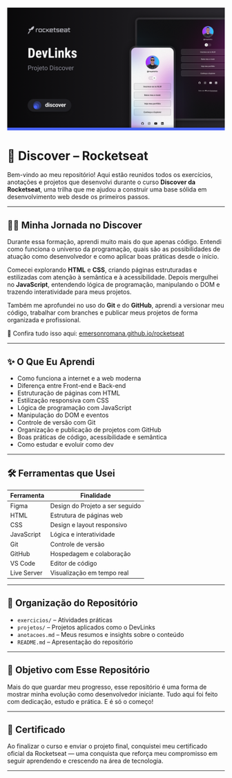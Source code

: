 ![Preview do Projeto](https://github.com/EmersonRomana/rocketseat/blob/main/projeto/assets/preview.png?raw=true)

# 🚀 Discover – Rocketseat


Bem-vindo ao meu repositório! Aqui estão reunidos todos os exercícios, anotações e projetos que desenvolvi durante o curso **Discover da Rocketseat**, uma trilha que me ajudou a construir uma base sólida em desenvolvimento web desde os primeiros passos.

---

## 👨‍💻 Minha Jornada no Discover

Durante essa formação, aprendi muito mais do que apenas código. Entendi como funciona o universo da programação, quais são as possibilidades de atuação como desenvolvedor e como aplicar boas práticas desde o início.

Comecei explorando **HTML** e **CSS**, criando páginas estruturadas e estilizadas com atenção à semântica e à acessibilidade. Depois mergulhei no **JavaScript**, entendendo lógica de programação, manipulando o DOM e trazendo interatividade para meus projetos.

Também me aprofundei no uso do **Git** e do **GitHub**, aprendi a versionar meu código, trabalhar com branches e publicar meus projetos de forma organizada e profissional.

🔗 Confira tudo isso aqui: <a href="https://emersonromana.github.io/rocketseat/projeto/index.html" target="_blank">emersonromana.github.io/rocketseat</a>

---

## ✨ O Que Eu Aprendi

- Como funciona a internet e a web moderna
- Diferença entre Front-end e Back-end
- Estruturação de páginas com HTML
- Estilização responsiva com CSS
- Lógica de programação com JavaScript
- Manipulação do DOM e eventos
- Controle de versão com Git
- Organização e publicação de projetos com GitHub
- Boas práticas de código, acessibilidade e semântica
- Como estudar e evoluir como dev

---

## 🛠️ Ferramentas que Usei

| Ferramenta     | Finalidade                           |
|----------------|---------------------------------------|
| Figma          | Design do Projeto a ser seguido       |
| HTML           | Estrutura de páginas web              |
| CSS            | Design e layout responsivo            |
| JavaScript     | Lógica e interatividade               |
| Git            | Controle de versão                    |
| GitHub         | Hospedagem e colaboração              |
| VS Code        | Editor de código                      |
| Live Server    | Visualização em tempo real            |

---

## 📁 Organização do Repositório

- `exercicios/` – Atividades práticas
- `projetos/` – Projetos aplicados como o DevLinks
- `anotacoes.md` – Meus resumos e insights sobre o conteúdo
- `README.md` – Apresentação do repositório

---

## 🎯 Objetivo com Esse Repositório

Mais do que guardar meu progresso, esse repositório é uma forma de mostrar minha evolução como desenvolvedor iniciante. Tudo aqui foi feito com dedicação, estudo e prática. E é só o começo!

---

## 📜 Certificado

Ao finalizar o curso e enviar o projeto final, conquistei meu certificado oficial da Rocketseat — uma conquista que reforça meu compromisso em seguir aprendendo e crescendo na área de tecnologia.

---
